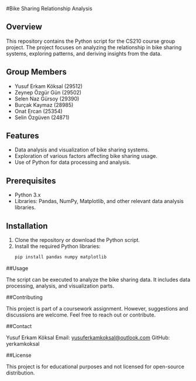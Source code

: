#Bike Sharing Relationship Analysis

## Overview
This repository contains the Python script for the CS210 course group project. The project focuses on analyzing the relationship in bike sharing systems, exploring patterns, and deriving insights from the data.

## Group Members
- Yusuf Erkam Köksal (29512)
- Zeynep Özgür Gün (29502)
- Selen Naz Gürsoy (29390)
- Burçak Kaymaz (28985)
- Onat Ercan (25354)
- Selin Özgüven (24871)

## Features
- Data analysis and visualization of bike sharing systems.
- Exploration of various factors affecting bike sharing usage.
- Use of Python for data processing and analysis.

## Prerequisites
- Python 3.x
- Libraries: Pandas, NumPy, Matplotlib, and other relevant data analysis libraries.

## Installation
1. Clone the repository or download the Python script.
2. Install the required Python libraries:
   ```bash
   pip install pandas numpy matplotlib

##Usage

The script can be executed to analyze the bike sharing data. It includes data processing, analysis, and visualization parts.

##Contributing

This project is part of a coursework assignment. However, suggestions and discussions are welcome. Feel free to reach out or contribute.

##Contact

Yusuf Erkam Köksal
Email: yusuferkamkoksal@outlook.com
GitHub: yerkamkoksal

##License

This project is for educational purposes and not licensed for open-source distribution.